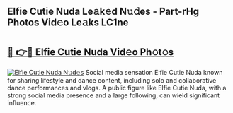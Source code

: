 ## Elfie Cutie Nuda Le𝚊k𝚎d N𝚞𝚍es - Part-rHg Photos Vid𝚎o Le𝚊ks LC1ne

# <h2><a href="http://fbb9k5b.evod.top/?m=Elfie+Cutie+Nuda">🔗 👉🔴 Elfie Cutie Nuda Vid𝚎o Ph𝚘t𝚘s</a></h2>

[![Elfie Cutie Nuda N𝚞d𝚎s](https://i.imgur.com/8V9OHl7.gif)](http://fbb9k5b.evod.top/?m=Elfie+Cutie+Nuda)
Social media sensation Elfie Cutie Nuda known for sharing lifestyle and dance content, including solo and collaborative dance performances and vlogs. A public figure like Elfie Cutie Nuda, with a strong social media presence and a large following, can wield significant influence. 
